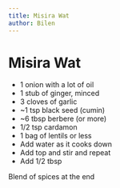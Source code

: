 ```yaml
---
title: Misira Wat
author: Bilen
---
```

# Misira Wat

* 1 onion with a lot of oil
* 1 stub of ginger, minced
* 3 cloves of garlic
* ~1 tsp black seed (cumin)
* ~6 tbsp berbere (or more)
* 1/2 tsp cardamon
* 1 bag of lentils or less
* Add water as it cooks down
* Add top and stir and repeat
* Add 1/2 tbsp

Blend of spices at the end
